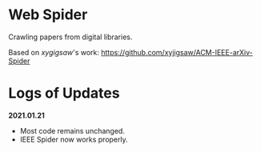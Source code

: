 # Web Spider

Crawling papers from digital libraries.

Based on *xygigsaw*'s work: https://github.com/xyjigsaw/ACM-IEEE-arXiv-Spider

# Logs of Updates

**2021.01.21**
- Most code remains unchanged.
- IEEE Spider now works properly.
